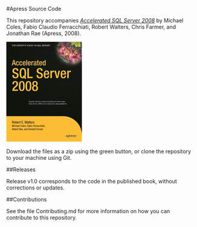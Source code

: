 #Apress Source Code

This repository accompanies [*Accelerated SQL Server 2008*](http://www.apress.com/9781590599693) by Michael Coles, Fabio Claudio Ferracchiati, Robert Walters, Chris Farmer, and Jonathan Rae (Apress, 2008).

![Cover image](9781590599693.jpg)

Download the files as a zip using the green button, or clone the repository to your machine using Git.

##Releases

Release v1.0 corresponds to the code in the published book, without corrections or updates.

##Contributions

See the file Contributing.md for more information on how you can contribute to this repository.
